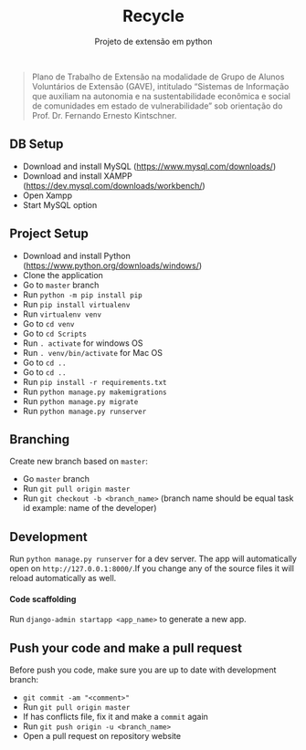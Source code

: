 <h1 align="center">
<br>
Recycle
</h1>

<p align="center">Projeto de extensão em python</p>
<br>


> Plano de Trabalho de Extensão na modalidade de Grupo de Alunos Voluntários de Extensão (GAVE), intitulado “Sistemas de Informação que auxiliam na autonomia e na sustentabilidade econômica e social de comunidades em estado de vulnerabilidade” sob orientação do Prof. Dr. Fernando Ernesto Kintschner.



## DB Setup
- Download and install MySQL (https://www.mysql.com/downloads/)
- Download and install XAMPP (https://dev.mysql.com/downloads/workbench/)
- Open Xampp
- Start MySQL option

## Project Setup
- Download and install Python (https://www.python.org/downloads/windows/)
- Clone the application
- Go to `master` branch
- Run `python -m pip install pip`
- Run `pip install virtualenv`
- Run `virtualenv venv`
- Go to `cd venv`
- Go to `cd Scripts`
- Run `. activate` for windows OS
- Run `. venv/bin/activate` for Mac OS
- Go to `cd ..`
- Go to `cd ..`
- Run `pip install -r requirements.txt`
- Run `python manage.py makemigrations`
- Run `python manage.py migrate`
- Run `python manage.py runserver`


## Branching
Create new branch based on `master`: 
- Go `master` branch
- Run `git pull origin master`
- Run `git checkout -b <branch_name>` (branch name should be equal task id example: name of the developer)

## Development
Run `python manage.py runserver` for a dev server. The app will automatically open on `http://127.0.0.1:8000/`.If you change any of the source files it will reload automatically as well.

#### Code scaffolding
Run `django-admin startapp <app_name>` to generate a new app.

##  Push your code and make a pull request
Before push you code, make sure you are up to date with development branch:
- `git commit -am "<comment>"`
- Run `git pull origin master`
- If has conflicts file, fix it and make a `commit` again
- Run `git push origin -u <branch_name>`
- Open a pull request on repository website
